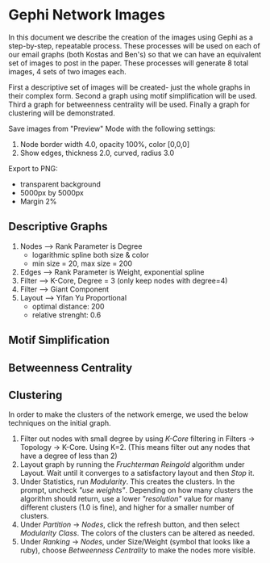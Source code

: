 # Gephi Network Images

In this document we describe the creation of the images using Gephi as a step-by-step, repeatable process. These processes will be used on each of our email graphs (both Kostas and Ben's) so that we can have an equivalent set of images to post in the paper. These processes will generate 8 total images, 4 sets of two images each.

First a descriptive set of images will be created- just the whole graphs in their complex form. Second a graph using motif simplification will be used. Third a graph for betweenness centrality will be used. Finally a graph for clustering will be demonstrated.

Save images from "Preview" Mode with the following settings:

1. Node border width 4.0, opacity 100%, color [0,0,0]
2. Show edges, thickness 2.0, curved, radius 3.0

Export to PNG:

- transparent background
- 5000px by 5000px
- Margin 2%

## Descriptive Graphs

1. Nodes --> Rank Parameter is Degree
    - logarithmic spline both size & color
    - min size = 20, max size = 200
2. Edges --> Rank Parameter is Weight, exponential spline
3. Filter --> K-Core, Degree = 3 (only keep nodes with degree=4)
4. Filter --> Giant Component 
5. Layout --> Yifan Yu Proportional
    - optimal distance: 200
    - relative strenght: 0.6

## Motif Simplification

## Betweenness Centrality

## Clustering

In order to make the clusters of the network emerge, we used the below techniques on the initial graph.

1. Filter out nodes with small degree by using _K-Core_ filtering in Filters -> Topology -> K-Core. Using K=2. (This means filter out any nodes that have a degree of less than 2)
2. Layout graph by running the _Fruchterman Reingold_ algorithm under Layout. Wait until it converges to a satisfactory layout and then _Stop_ it.
3. Under Statistics, run _Modularity_. This creates the clusters. In the prompt, uncheck _"use weights"_. Depending on how many clusters the algorithm should return, use a lower _"resolution"_ value for many different clusters (1.0 is fine), and higher for a smaller number of clusters.
4. Under _Partition_ -> _Nodes_, click the refresh button, and then select _Modularity Class_. The colors of the clusters can be altered as needed.
5. Under _Ranking_ -> _Nodes_, under Size/Weight (symbol that looks like a ruby), choose _Betweenness Centrality_ to make the nodes more visible.
